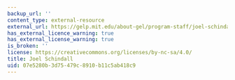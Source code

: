 ```yaml
---
backup_url: ''
content_type: external-resource
external_url: https://gelp.mit.edu/about-gel/program-staff/joel-schindall
has_external_licence_warning: true
has_external_license_warning: true
is_broken: ''
license: https://creativecommons.org/licenses/by-nc-sa/4.0/
title: Joel Schindall
uid: 07e5280b-3d75-479c-8910-b11c5ab418c9
---
```

